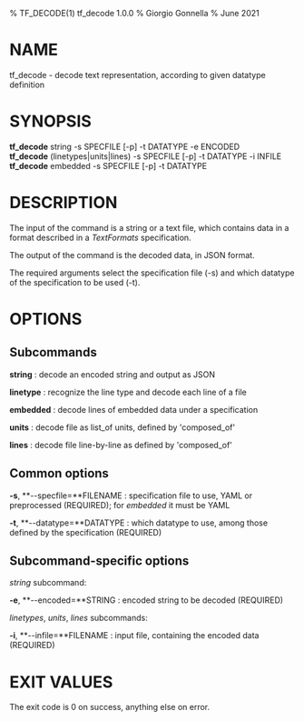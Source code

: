 % TF\_DECODE(1) tf\_decode 1.0.0
% Giorgio Gonnella
% June 2021

# NAME

tf\_decode - decode text representation, according to given datatype definition

# SYNOPSIS

**tf_decode** string -s SPECFILE [-p] -t DATATYPE -e ENCODED\
**tf_decode** (linetypes|units|lines) -s SPECFILE [-p] -t DATATYPE -i INFILE\
**tf_decode** embedded -s SPECFILE [-p] -t DATATYPE

# DESCRIPTION

The input of the command is a string or a text file, which contains data in a
format described in a *TextFormats* specification.

The output of the command is the decoded data, in JSON format.

The required arguments select the specification file (-s) and which datatype of
the specification to be used (-t).

# OPTIONS

## Subcommands

**string**
: decode an encoded string and output as JSON

**linetype**
: recognize the line type and decode each line of a file

**embedded**
: decode lines of embedded data under a specification

**units**
: decode file as list\_of units, defined by 'composed\_of'

**lines**
: decode file line-by-line as defined by 'composed\_of'

## Common options
**-s**, **--specfile=**FILENAME
: specification file to use, YAML or preprocessed (REQUIRED); for
*embedded* it must be YAML

**-t**, **--datatype=**DATATYPE
: which datatype to use, among those defined by the specification (REQUIRED)

## Subcommand-specific options

*string* subcommand:

**-e**, **--encoded=**STRING
: encoded string to be decoded (REQUIRED)

*linetypes*, *units*, *lines* subcommands:

**-i**, **--infile=**FILENAME
: input file, containing the encoded data (REQUIRED)

# EXIT VALUES
The exit code is 0 on success, anything else on error.
